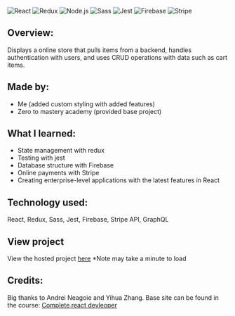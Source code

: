 ![React](https://img.shields.io/badge/React-20232A?style=for-the-badge&logo=react&logoColor=61DAFB)
![Redux](https://img.shields.io/badge/Redux-593D88?style=for-the-badge&logo=redux&logoColor=white)
![Node.js](https://img.shields.io/badge/Node.js-339933?style=for-the-badge&logo=nodedotjs&logoColor=white)
![Sass](https://img.shields.io/badge/Sass-CC6699?style=for-the-badge&logo=sass&logoColor=white)
![Jest](https://img.shields.io/badge/Jest-C21325?style=for-the-badge&logo=jest&logoColor=white)
![Firebase](https://img.shields.io/badge/firebase-ffca28?style=for-the-badge&logo=firebase&logoColor=black)
![Stripe](https://img.shields.io/badge/Stripe-626CD9?style=for-the-badge&logo=Stripe&logoColor=white)

## Overview:
Displays a online store that pulls items from a backend, handles authentication with users, and uses CRUD operations with data such as cart items.
## Made by:
- Me (added custom styling with added features)
- Zero to mastery academy (provided base project)

## What I learned:
- State management with redux
- Testing with jest
- Database structure with Firebase 
- Online payments with Stripe
- Creating enterprise-level applications with the latest features in React

## Technology used:
React, Redux, Sass, Jest, Firebase, Stripe API, GraphQL
## View project
View the hosted project [here](https://online-store-jaydenl.herokuapp.com/) *Note may take a minute to load
## Credits:
Big thanks to Andrei Neagoie and Yihua Zhang. Base site can be found in the course: [Complete react devleoper](https://www.udemy.com/course/complete-react-developer-zero-to-mastery/)
